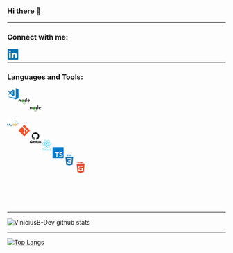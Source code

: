 ### Hi there 👋

<hr />

### Connect with me:

[<img align="left" alt="codeSTACKr | LinkedIn" width="26px" src="https://raw.githubusercontent.com/devicons/devicon/master/icons/linkedin/linkedin-original.svg" />][linkedin]

<br />
<hr />

### Languages and Tools:

<img align="left" alt="Visual Studio Code" width="26px" src="https://raw.githubusercontent.com/github/explore/80688e429a7d4ef2fca1e82350fe8e3517d3494d/topics/visual-studio-code/visual-studio-code.png" />
<br />

<img align="left" alt="Node.js" width="26px" src="https://raw.githubusercontent.com/devicons/devicon/master/icons/nodejs/nodejs-original-wordmark.svg" />
<br />

<img align="left" alt="Node.js" width="26px" src="https://raw.githubusercontent.com/devicons/devicon/master/icons/nodejs/nodejs-original-wordmark.svg" />
<br />

<br />

<img align="left" alt="MySQL" width="26px" src="https://raw.githubusercontent.com/devicons/devicon/master/icons/mysql/mysql-original-wordmark.svg" />
<br />

<img align="left" alt="Git" width="26px" src="https://raw.githubusercontent.com/devicons/devicon/master/icons/git/git-original.svg" />
<br />

<img align="left" alt="GitHub" width="26px" src="https://raw.githubusercontent.com/devicons/devicon/master/icons/github/github-original-wordmark.svg" />
<br />

<img align="left" alt="GitHub" width="26px" src="https://raw.githubusercontent.com/devicons/devicon/master/icons/react/react-original-wordmark.svg" />
<br />

<img align="left" alt="GitHub" width="26px" src="https://raw.githubusercontent.com/devicons/devicon/master/icons/typescript/typescript-plain.svg" />
<br />

<img align="left" alt="GitHub" width="26px" src="https://raw.githubusercontent.com/devicons/devicon/master/icons/css3/css3-plain-wordmark.svg" />
<br />

<img align="left" alt="GitHub" width="26px" src="https://raw.githubusercontent.com/devicons/devicon/master/icons/html5/html5-plain-wordmark.svg" />

<br />
<br />
<br />
<br />
<br />
<br />
<hr />

![ViniciusB-Dev github stats](https://github-readme-stats.vercel.app/api?username=ViniciusB-Dev&theme=dracula&show_icons=true)

<hr />

[![Top Langs](https://github-readme-stats.vercel.app/api/top-langs/?username=ViniciusB-Dev&layout=compact&theme=dracula)](https://github.com/anuraghazra/github-readme-stats)


[linkedin]: http://www.linkedin.com/in/vinicius-barbosa-44b0121b0


